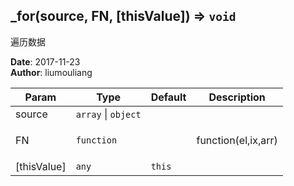 ## \_for(source, FN, [thisValue]) ⇒ <code>void</code>
<p>遍历数据</p>

**Date**: 2017-11-23  
**Author**: liumouliang  

| Param | Type | Default | Description |
| --- | --- | --- | --- |
| source | <code>array</code> \| <code>object</code> |  |  |
| FN | <code>function</code> |  | <p>function(el,ix,arr)</p> |
| [thisValue] | <code>any</code> | <code>this</code> |  |

